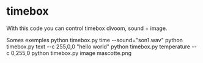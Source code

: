 # timebox
With this code you can control timebox divoom, sound + image.

Somes exemples
python timebox.py time --sound="son1.wav"
python timebox.py text --c 255,0,0 "hello world"
python timebox.py temperature --c 0,255,0
python timebox.py image mascotte.png
